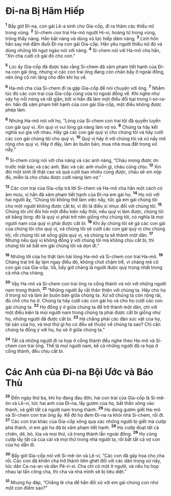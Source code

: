 # Ði-na Bị Hãm Hiếp

<sup><b>1</b></sup> Bấy giờ Ði-na, con gái Lê-a sinh cho Gia-cốp, đi ra thăm các thiếu nữ trong vùng. <sup><b>2</b></sup> Si-chem con trai Ha-mô người Hi-vi, hoàng tử trong vùng, trông thấy nàng. Hắn bắt nàng và dùng vũ lực hiếp dâm nàng. <sup><b>3</b></sup> Linh hồn hắn say mê đắm đuối Ði-na con gái Gia-cốp. Hắn yêu người thiếu nữ đó và dùng những lời ngọt ngào nói với nàng. <sup><b>4</b></sup> Si-chem nói với Ha-mô cha hắn, “Xin cha cưới cô gái đó cho con.”

<sup><b>5</b></sup> Lúc ấy Gia-cốp đã được báo rằng Si-chem đã xâm phạm tiết hạnh của Ði-na con gái ông, nhưng vì các con trai ông đang còn chăn bầy ở ngoài đồng, nên ông cố nín lặng cho đến khi họ về.

<sup><b>6</b></sup> Ha-mô cha của Si-chem đi ra gặp Gia-cốp để nói chuyện với ông. <sup><b>7</b></sup> Nhằm lúc đó các con trai của Gia-cốp cũng vừa từ ngoài đồng về. Khi nghe như vậy họ nổi nóng và rất giận, bởi vì hắn đã làm một điều đồi bại trong I-sơ-ra-ên: hắn đã xâm phạm tiết hạnh của con gái Gia-cốp, một điều không được phép làm.

<sup><b>8</b></sup> Nhưng Ha-mô nói với họ, “Lòng của Si-chem con trai tôi đã quyến luyến con gái quý vị. Xin quý vị vui lòng gả nàng làm vợ nó. <sup><b>9</b></sup> Chúng ta hãy kết nghĩa sui gia với nhau. Hãy gả các con gái quý vị cho chúng tôi và hãy cưới các con gái chúng tôi cho quý vị. <sup><b>10</b></sup> Quý vị hãy ở với chúng tôi và xứ nầy mở rộng cho quý vị. Hãy ở đây, làm ăn buôn bán, mua nhà mua đất trong xứ nầy.”

<sup><b>11</b></sup> Si-chem cũng nói với cha nàng và các anh nàng, “Cháu mong được ơn trước mặt bác và các anh. Bác và các anh muốn gì, cháu cũng chịu. <sup><b>12</b></sup> Xin đòi một sính lễ thật cao và quà cưới bao nhiêu cũng được, cháu sẽ xin nộp đủ, miễn là cho cháu được cưới nàng làm vợ.”

<sup><b>13</b></sup> Các con trai của Gia-cốp trả lời Si-chem và Ha-mô cha hắn một cách có âm mưu, vì hắn đã xâm phạm tiết hạnh của Ði-na em gái họ. <sup><b>14</b></sup> Họ nói với hai người ấy, “Chúng tôi không thể làm việc nầy, tức gả em gái chúng tôi cho một người không được cắt bì, vì đó là điều sỉ nhục đối với chúng tôi. <sup><b>15</b></sup> Chúng tôi chỉ đòi hỏi một điều kiện nầy thôi, nếu quý vị làm được, chúng tôi sẽ bằng lòng: đó là quý vị phải trở nên giống như chúng tôi, có nghĩa là mọi người nam của quý vị phải được cắt bì. <sup><b>16</b></sup> Khi ấy chúng tôi sẽ gả các con gái của chúng tôi cho quý vị, và chúng tôi sẽ cưới các con gái quý vị cho chúng tôi, rồi chúng tôi sẽ sống giữa quý vị, và chúng ta sẽ thành một dân. <sup><b>17</b></sup> Nhưng nếu quý vị không đồng ý với chúng tôi mà không chịu cắt bì, thì chúng tôi sẽ bắt em gái chúng tôi và dọn đi.”

<sup><b>18</b></sup> Những lời của họ thật làm hài lòng Ha-mô và Si-chem con trai Ha-mô. <sup><b>19</b></sup> Chàng trai trẻ ấy làm ngay điều đó, không chút chậm trễ, vì chàng mê cô con gái của Gia-cốp. Vả, bấy giờ chàng là người được quý trọng nhất trong cả nhà cha chàng.

<sup><b>20</b></sup> Vậy Ha-mô và Si-chem con trai ông ra cổng thành và nói với những người nam trong thành, <sup><b>21</b></sup> “Những người ấy rất thân thiện với chúng ta. Hãy cho họ ở trong xứ và làm ăn buôn bán giữa chúng ta. Xứ sở chúng ta còn rộng rãi, đủ chỗ cho họ ở. Chúng ta hãy cưới các con gái họ và cho họ cưới các con gái chúng ta. <sup><b>22</b></sup> Họ đồng ý ở giữa chúng ta để trở thành một dân, chỉ với một điều kiện là mọi người nam trong chúng ta phải được cắt bì giống như họ, những người đã được cắt bì. <sup><b>23</b></sup> Há chẳng phải các đàn súc vật của họ, tài sản của họ, và mọi thứ gì họ có đều sẽ thuộc về chúng ta sao? Chỉ cần chúng ta đồng ý với họ, họ sẽ ở giữa chúng ta.”

<sup><b>24</b></sup> Tất cả những người đi ra họp ở cổng thành đều nghe theo Ha-mô và Si-chem con trai ông. Thế là mọi người nam, kể cả những người đã ra họp ở cổng thành, đều chịu cắt bì.

# Các Anh của Ði-na Bội Ước và Báo Thù

<sup><b>25</b></sup> Ðến ngày thứ ba, khi họ đang đau đớn, hai con trai của Gia-cốp là Si-mê-ôn và Lê-vi, tức hai anh của Ði-na, lấy gươm của họ, bất thần xông vào thành, và giết tất cả người nam trong thành. <sup><b>26</b></sup> Họ dùng gươm giết Ha-mô và Si-chem con trai ông ấy. Kế đó họ đem Ði-na ra khỏi nhà Si-chem, rồi đi. <sup><b>27</b></sup> Các con trai khác của Gia-cốp xông qua xác những người bị giết mà cướp phá thành, vì em gái họ đã bị xâm phạm tiết hạnh. <sup><b>28</b></sup> Họ cướp đoạt tất cả chiên, dê, bò, lừa và mọi thứ, cả trong thành lẫn ngoài đồng. <sup><b>29</b></sup> Họ cũng cướp lấy tất cả của cải và mọi thứ trong nhà người ta, rồi bắt tất cả vợ con của họ dẫn đi.

<sup><b>30</b></sup> Bấy giờ Gia-cốp nói với Si-mê-ôn và Lê-vi, “Các con đã gây họa cho cha rồi. Các con đã khiến cha trở thành tởm ghét đối với các dân trong xứ nầy, tức dân Ca-na-an và dân Pê-ri-xi. Cha chỉ có một ít người, và nếu họ họp nhau lại tấn công cha, thì cha và nhà mình sẽ bị tiêu diệt.”

<sup><b>31</b></sup> Nhưng họ đáp, “Chẳng lẽ cha để hắn đối xử với em gái chúng con như một con điếm sao?”
